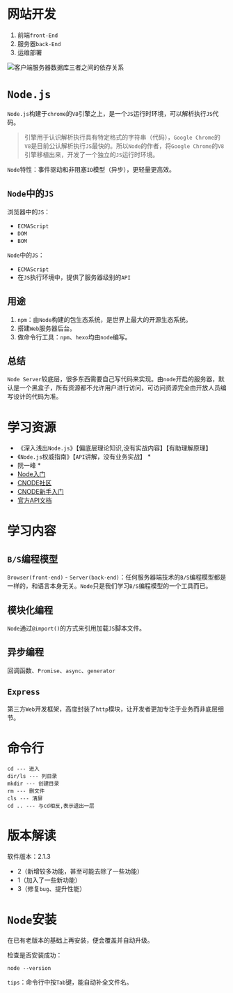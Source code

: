 # 网站开发

1. 前端`front-End`
2. 服务器`back-End` 
3. 运维部署

![客户端服务器数据库三者之间的依存关系](D:\2020春天\notes\node\img\01.概述\客户端服务器数据库三者之间的依存关系.png)

# `Node.js`

`Node.js`构建于`chrome`的`V8`引擎之上，是一个`JS`运行时环境，可以解析执行`JS`代码。

> 引擎用于认识解析执行具有特定格式的字符串（代码），`Google Chrome`的`V8`是目前公认解析执行`JS`最快的。所以`Node`的作者，将`Google Chrome`的`V8`引擎移植出来，开发了一个独立的`JS`运行时环境。

`Node`特性：事件驱动和非阻塞`IO`模型（异步），更轻量更高效。

## `Node`中的`JS`

浏览器中的`JS`：

- `ECMAScript`
- `DOM`
- `BOM`

`Node`中的`JS`：

- `ECMAScript`
- 在`JS`执行环境中，提供了服务器级别的`API`

## 用途

1. `npm`：由`Node`构建的包生态系统，是世界上最大的开源生态系统。
2. 搭建`Web`服务器后台。
3. 做命令行工具：`npm`、`hexo`均由`node`编写。

## 总结

`Node Server`较底层，很多东西需要自己写代码来实现。由`node`开启的服务器，默认是一个黑盒子，所有资源都不允许用户进行访问，可访问资源完全由开放人员编写设计的代码为准。

# 学习资源

- 《深入浅出`Node.js`》【偏底层理论知识,没有实战内容】【有助理解原理】
- 《`Node.js`权威指南》【`API`讲解，没有业务实战】 *
- 阮一峰 *
- [Node入门](http://www.nodebeginner.org/index-zh-cn.html)
- [CNODE社区](http://cnodejs.org)
- [CNODE新手入门](http://cnodejs.org/getstart)
- [官方API文档](https://nodejs.org/dist/latest-v6.x/docs/api/)

# 学习内容

## `B/S`编程模型

`Browser(front-end)` - `Server(back-end)`：任何服务器端技术的`B/S`编程模型都是一样的，和语言本身无关。`Node`只是我们学习`B/S`编程模型的一个工具而已。

## 模块化编程

`Node`通过`@import()`的方式来引用加载`JS`脚本文件。

## 异步编程

回调函数、`Promise`、`async`、`generator`

## `Express`

第三方`Web`开发框架，高度封装了`http`模块，让开发者更加专注于业务而非底层细节。

# 命令行

```
cd --- 进入
dir/ls --- 列目录
mkdir --- 创建目录
rm --- 删文件
cls --- 清屏
cd .. --- 与cd相反,表示退出一层
```

# 版本解读

软件版本：2.1.3

- 2（新增较多功能，甚至可能去除了一些功能）
- 1（加入了一些新功能）
- 3（修复`bug`、提升性能）

# `Node`安装

在已有老版本的基础上再安装，便会覆盖并自动升级。

检查是否安装成功：

```shell
node --version
```

`tips`：命令行中按`Tab`键，能自动补全文件名。


